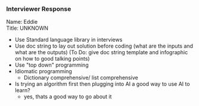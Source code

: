 ### Interviewer Response 

Name: Eddie <br/>
Title: UNKNOWN 

- Use Standard language library in interviews
- Use doc string to lay out solution before coding (what are the inputs and what are the outputs)
(To Do: give doc string template and infographic on how to good talking points) 
- Use "top down" programming 
- Idiomatic programming 
    - Dictionary comprehensive/ list comprehensive
- Is trying an algorithm first then plugging into AI a good way to use AI to learn? 
    - yes, thats a good way to go about it
